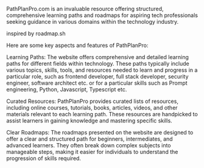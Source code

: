 PathPlanPro.com is an invaluable resource offering structured, comprehensive learning paths and roadmaps for aspiring tech professionals seeking guidance in various domains within the technology industry.

inspired by roadmap.sh

Here are some key aspects and features of PathPlanPro:

Learning Paths: The website offers comprehensive and detailed learning paths for different fields within technology. These paths typically include various topics, skills, tools, and resources needed to learn and progress in a particular role, such as frontend developer, full stack developer, security engineer, software architect etc. or for a particular skills such as Prompt engineering, Python, Javascript, Typescript etc.

Curated Resources: PathPlanPro provides curated lists of resources, including online courses, tutorials, books, articles, videos, and other materials relevant to each learning path. These resources are handpicked to assist learners in gaining knowledge and mastering specific skills.

Clear Roadmaps: The roadmaps presented on the website are designed to offer a clear and structured path for beginners, intermediates, and advanced learners. They often break down complex subjects into manageable steps, making it easier for individuals to understand the progression of skills required.
